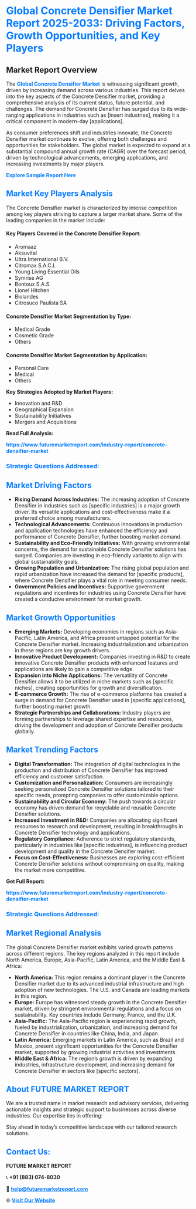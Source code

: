 <h1 style="color: #007BFF;">Global Concrete Densifier Market Report 2025-2033: Driving Factors, Growth Opportunities, and Key Players</h1>

<section id="overview">
<h2>Market Report Overview</h2>
<p>The <a href="https://www.futuremarketreport.com/industry-report/concrete-densifier-market" style="color: #007BFF; text-decoration: none;"><strong>Global Concrete Densifier Market</strong></a> is witnessing significant growth, driven by increasing demand across various industries. This report delves into the key aspects of the Concrete Densifier market, providing a comprehensive analysis of its current status, future potential, and challenges. The demand for Concrete Densifier has surged due to its wide-ranging applications in industries such as [insert industries], making it a critical component in modern-day [applications].</p>
<p>As consumer preferences shift and industries innovate, the Concrete Densifier market continues to evolve, offering both challenges and opportunities for stakeholders. The global market is expected to expand at a substantial compound annual growth rate (CAGR) over the forecast period, driven by technological advancements, emerging applications, and increasing investments by major players.</p>
</section>

<section id="overview">
<p><a href="https://www.futuremarketreport.com/request-sample/reportId=36840" style="color: #007BFF; text-decoration: none;"><strong>Explore Sample Report Here</strong></a></p>
</section>

<section id="key-players">
<h2 style="color: #007BFF;">Market Key Players Analysis</h2>
<p>The Concrete Densifier market is characterized by intense competition among key players striving to capture a larger market share. Some of the leading companies in the market include:</p>
<h4>Key Players Covered in the Concrete Densifier Report:</h4>
<ul><li>Aromaaz</li><li>Aksuvital</li><li>Ultra International B.V.</li><li>Citromax S.A.C.I.</li><li>Young Living Essential Oils</li><li>Symrise AG</li><li>Bontoux S.A.S.</li><li>Lionel Hitchen</li><li>Biolandes</li><li>Citrosuco Paulista SA</li></ul>
<h4>Concrete Densifier Market Segmentation by Type:</h4>
<ul><li>Medical Grade</li><li>Cosmetic Grade</li><li>Others</li></ul>

<h4>Concrete Densifier Market Segmentation by Application:</h4>
<ul><li>Personal Care</li><li>Medical</li><li>Others</li></ul>
<p><strong>Key Strategies Adopted by Market Players:</strong></p>
<ul>
<li>Innovation and R&D</li>
<li>Geographical Expansion</li>
<li>Sustainability Initiatives</li>
<li>Mergers and Acquisitions</li>
</ul>
</section>

<section>
<p><strong>Read Full Analysis: </strong></p><a href="https://www.futuremarketreport.com/industry-report/concrete-densifier-market" style="color: #007BFF; text-decoration: none;"><strong>https://www.futuremarketreport.com/industry-report/concrete-densifier-market</strong></a>
<h3 style="color: #007BFF;">Strategic Questions Addressed:</h3>
</section>

<section id="driving-factors">
<h2 style="color: #007BFF;">Market Driving Factors</h2>
<ul>
<li><strong>Rising Demand Across Industries:</strong> The increasing adoption of Concrete Densifier in industries such as [specific industries] is a major growth driver. Its versatile applications and cost-effectiveness make it a preferred choice among manufacturers.</li>
<li><strong>Technological Advancements:</strong> Continuous innovations in production and application technologies have enhanced the efficiency and performance of Concrete Densifier, further boosting market demand.</li>
<li><strong>Sustainability and Eco-Friendly Initiatives:</strong> With growing environmental concerns, the demand for sustainable Concrete Densifier solutions has surged. Companies are investing in eco-friendly variants to align with global sustainability goals.</li>
<li><strong>Growing Population and Urbanization:</strong> The rising global population and rapid urbanization have increased the demand for [specific products], where Concrete Densifier plays a vital role in meeting consumer needs.</li>
<li><strong>Government Policies and Incentives:</strong> Supportive government regulations and incentives for industries using Concrete Densifier have created a conducive environment for market growth.</li>
</ul>
</section>

<section id="growth-opportunities">
<h2 style="color: #007BFF;">Market Growth Opportunities</h2>
<ul>
<li><strong>Emerging Markets:</strong> Developing economies in regions such as Asia-Pacific, Latin America, and Africa present untapped potential for the Concrete Densifier market. Increasing industrialization and urbanization in these regions are key growth drivers.</li>
<li><strong>Innovative Product Development:</strong> Companies investing in R&D to create innovative Concrete Densifier products with enhanced features and applications are likely to gain a competitive edge.</li>
<li><strong>Expansion into Niche Applications:</strong> The versatility of Concrete Densifier allows it to be utilized in niche markets such as [specific niches], creating opportunities for growth and diversification.</li>
<li><strong>E-commerce Growth:</strong> The rise of e-commerce platforms has created a surge in demand for Concrete Densifier used in [specific applications], further boosting market growth.</li>
<li><strong>Strategic Partnerships and Collaborations:</strong> Industry players are forming partnerships to leverage shared expertise and resources, driving the development and adoption of Concrete Densifier products globally.</li>
</ul>
</section>

<section id="trending-factors">
<h2 style="color: #007BFF;">Market Trending Factors</h2>
<ul>
<li><strong>Digital Transformation:</strong> The integration of digital technologies in the production and distribution of Concrete Densifier has improved efficiency and customer satisfaction.</li>
<li><strong>Customization and Personalization:</strong> Consumers are increasingly seeking personalized Concrete Densifier solutions tailored to their specific needs, prompting companies to offer customizable options.</li>
<li><strong>Sustainability and Circular Economy:</strong> The push towards a circular economy has driven demand for recyclable and reusable Concrete Densifier solutions.</li>
<li><strong>Increased Investment in R&D:</strong> Companies are allocating significant resources to research and development, resulting in breakthroughs in Concrete Densifier technology and applications.</li>
<li><strong>Regulatory Compliance:</strong> Adherence to strict regulatory standards, particularly in industries like [specific industries], is influencing product development and quality in the Concrete Densifier market.</li>
<li><strong>Focus on Cost-Effectiveness:</strong> Businesses are exploring cost-efficient Concrete Densifier solutions without compromising on quality, making the market more competitive.</li>
</ul>
</section>

<section>
<p><strong>Get Full Report: </strong></p><a href="https://www.futuremarketreport.com/industry-report/concrete-densifier-market" style="color: #007BFF; text-decoration: none;"><strong>https://www.futuremarketreport.com/industry-report/concrete-densifier-market</strong></a>
<h3 style="color: #007BFF;">Strategic Questions Addressed:</h3>
</section>


<section id="regional-analysis">
<h2 style="color: #007BFF;">Market Regional Analysis</h2>
<p>The global Concrete Densifier market exhibits varied growth patterns across different regions. The key regions analyzed in this report include North America, Europe, Asia-Pacific, Latin America, and the Middle East & Africa:</p>
<ul>
<li><strong>North America:</strong> This region remains a dominant player in the Concrete Densifier market due to its advanced industrial infrastructure and high adoption of new technologies. The U.S. and Canada are leading markets in this region.</li>
<li><strong>Europe:</strong> Europe has witnessed steady growth in the Concrete Densifier market, driven by stringent environmental regulations and a focus on sustainability. Key countries include Germany, France, and the U.K.</li>
<li><strong>Asia-Pacific:</strong> The Asia-Pacific region is experiencing rapid growth, fueled by industrialization, urbanization, and increasing demand for Concrete Densifier in countries like China, India, and Japan.</li>
<li><strong>Latin America:</strong> Emerging markets in Latin America, such as Brazil and Mexico, present significant opportunities for the Concrete Densifier market, supported by growing industrial activities and investments.</li>
<li><strong>Middle East & Africa:</strong> The region’s growth is driven by expanding industries, infrastructure development, and increasing demand for Concrete Densifier in sectors like [specific sectors].</li>
</ul>
</section>

<footer>
<h2 style="color: #007BFF;">About FUTURE MARKET REPORT</h2>
<p>We are a trusted name in market research and advisory services, delivering actionable insights and strategic support to businesses across diverse industries. Our expertise lies in offering:</p>

<p>Stay ahead in today’s competitive landscape with our tailored research solutions.</p>

<h2 style="color: #007BFF;">Contact Us:</h2>
<p><strong>FUTURE MARKET REPORT</strong></p>
<p>📞 <strong>+91 (883) 074-8030</strong></p>
<p>📧 <strong><a href="mailto:help@futuremarketreport.com" style="color: #007BFF;">help@futuremarketreport.com</a></strong></p>
<p>🌐 <strong><a href="https://www.futuremarketreport.com/" style="color: #007BFF;">Visit Our Website</a></strong></p>
</footer>